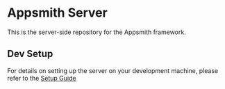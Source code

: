 # Appsmith Server

This is the server-side repository for the Appsmith framework.

## Dev Setup
For details on setting up the server on your development machine, please refer to the [Setup Guide](https://github.com/appsmithorg/appsmith/blob/master/contributions/ServerSetup.md)
